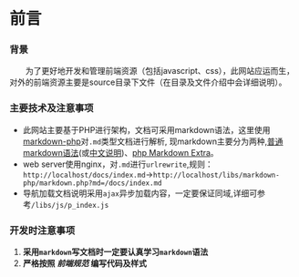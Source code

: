 # 前言
### 背景
　　为了更好地开发和管理前端资源（包括javascript、css），此网站应运而生，对外的前端资源主要是source目录下文件（在目录及文件介绍中会详细说明）。
### 主要技术及注意事项
* 此网站主要基于PHP进行架构，文档可采用markdown语法，这里使用[markdown-php](http://michelf.ca/blog/2013/php-markdown-lib/)对`.md`类型文档进行解析,
现markdown主要分为两种,[普通markdown语法](http://daringfireball.net/projects/markdown/syntax)(或[中文说明](http://linux.cn/article-1944-1-qqmail.html))、[php Markdown Extra](http://michelf.ca/projects/php-markdown/extra/)。
* web server使用nginx，对`.md`进行`urlrewrite`,规则：`http://localhost/docs/index.md`->`http://localhost/libs/markdown-php/markdown.php?md=/docs/index.md`
* 导航加载文档说明采用`ajax`异步加载内容，一定要保证同域,详细可参考`/libs/js/p_index.js`


### 开发时注意事项
1. **采用`markdown`写文档时一定要认真学习`markdown`语法**
2. **严格按照 *前端规范* 编写代码及样式**

